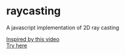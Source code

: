 # raycasting
A javascript implementation of 2D ray casting

[Inspired by this video](https://www.youtube.com/watch?v=TOEi6T2mtHo&ab_channel=TheCodingTrain)  
[Try here](https://hrushikeshrv.github.io/raycasting.html)
